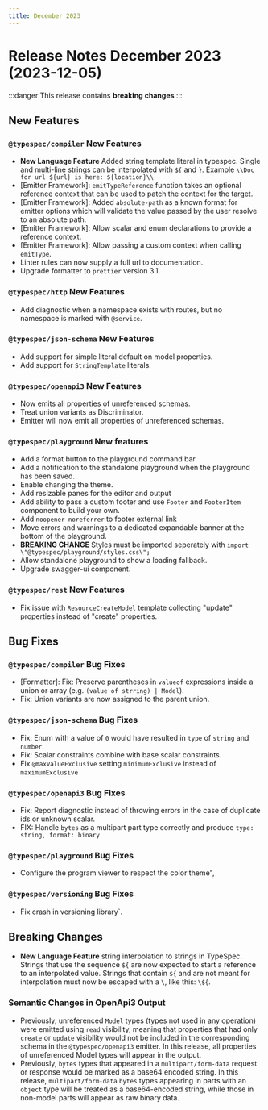 ```yaml
---
title: December 2023
---
```


# Release Notes December 2023 (2023-12-05)

:::danger
This release contains **breaking changes**
:::

## New Features

### `@typespec/compiler` New Features

- **New Language Feature** Added string template literal in typespec. Single and multi-line strings can be interpolated with `${` and `}`. Example `\\Doc for url ${url} is here: ${location}\\`
- [Emitter Framework]: `emitTypeReference` function takes an optional reference context that can be used to patch the context for the target.
- [Emitter Framework]: Added `absolute-path` as a known format for emitter options which will validate the value passed by the user resolve to an absolute path.
- [Emitter Framework]: Allow scalar and enum declarations to provide a reference context.
- [Emitter Framework]: Allow passing a custom context when calling `emitType`.
- Linter rules can now supply a full url to documentation.
- Upgrade formatter to `prettier` version 3.1.

### `@typespec/http` New Features

- Add diagnostic when a namespace exists with routes, but no namespace is marked with `@service`.

### `@typespec/json-schema` New Features

- Add support for simple literal default on model properties.
- Add support for `StringTemplate` literals.

### `@typespec/openapi3` New Features

- Now emits all properties of unreferenced schemas.
- Treat union variants as Discriminator.
- Emitter will now emit all properties of unreferenced schemas.

### `@typespec/playground` New features

- Add a format button to the playground command bar.
- Add a notification to the standalone playground when the playground has been saved.
- Enable changing the theme.
- Add resizable panes for the editor and output
- Add ability to pass a custom footer and use `Footer` and `FooterItem` component to build your own.
- Add `noopener noreferrer` to footer external link
- Move errors and warnings to a dedicated expandable banner at the bottom of the playground.
- **BREAKING CHANGE** Styles must be imported seperately with `import \"@typespec/playground/styles.css\";`
- Allow standalone playground to show a loading fallback.
- Upgrade swagger-ui component.

### `@typespec/rest` New Features

- Fix issue with `ResourceCreateModel` template collecting \"update\" properties instead of \"create\" properties.

## Bug Fixes

### `@typespec/compiler` Bug Fixes

- [Formatter]: Fix: Preserve parentheses in `valueof` expressions inside a union or array (e.g. `(value of strring) | Model`).
- Fix: Union variants are now assigned to the parent union.

### `@typespec/json-schema` Bug Fixes

- Fix: Enum with a value of `0` would have resulted in `type` of `string` and `number`.
- Fix: Scalar constraints combine with base scalar constraints.
- Fix `@maxValueExclusive` setting `minimumExclusive` instead of `maximumExclusive`

### `@typespec/openapi3` Bug Fixes

- Fix: Report diagnostic instead of throwing errors in the case of duplicate ids or unknown scalar.
- FIX: Handle `bytes` as a multipart part type correctly and produce `type: string, format: binary`

### `@typespec/playground` Bug Fixes

- Configure the program viewer to respect the color theme",

### `@typespec/versioning` Bug Fixes

- Fix crash in versioning library`.

## Breaking Changes

- **New Language Feature** string interpolation to strings in TypeSpec. Strings that use the sequence `${` are now expected to start a reference to an interpolated value. Strings that contain `${` and are not meant for interpolation must now be escaped with a `\`, like this: `\${`.

### Semantic Changes in OpenApi3 Output

- Previously, unreferenced `Model` types (types not used in any operation) were emitted using `read` visibility, meaning that properties that had only `create` or `update` visibility would not be included in the corresponding schema in the `@typespec/openapi3` emitter. In this release, all properties of unreferenced Model types will appear in the output.
- Previously, `bytes` types that appeared in a `multipart/form-data` request or response would be marked as a base64 encoded string. In this release, `multipart/form-data` `bytes` types appearing in parts with an `object` type will be treated as a base64-encoded string, while those in non-model parts will appear as raw binary data.
